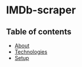 # IMDb-scraper
## Table of contents
* [About](#about)
* [Technologies](#technologies)
* [Setup](#setup)

